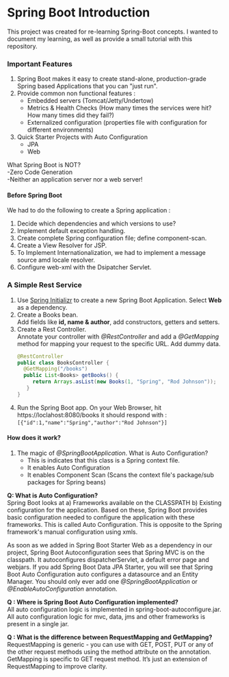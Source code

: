 # Spring Boot Introduction 
This project was created for re-learning Spring-Boot concepts. I wanted to document my learning, as well as provide a small tutorial with 
this repository.

### Important Features
1. Spring Boot makes it easy to create stand-alone, production-grade Spring based Applications that you can "just run".     
2. Provide common non functional features :
   - Embedded servers (Tomcat/Jetty/Undertow)       
   - Metrics & Health Checks (How many times the services were hit? How many times did they fail?)            
   - Externalized configuration  (properties file with configuration for different environments)      
3. Quick Starter Projects with Auto Configuration 
   - JPA
   - Web
 
What Spring Boot is NOT?      
   -Zero Code Generation        
   -Neither an application server nor a web server!     
   
#### Before Spring Boot
We had to do the following to create a Spring application :
1. Decide which dependencies and which versions to use?             
2. Implement default exception handling.        
3. Create complete Spring configuration file; define component-scan.        
4. Create a View Resolver for JSP.       
5. To Implement Internationalization, we had to implement a message source amd locale resolver.         
6. Configure web-xml with the Dsipatcher Servlet.     


### A Simple Rest Service     
1. Use [Spring Initializr](https://start.spring.io/) to create a new Spring Boot Application. Select __Web__ as a dependency.      
2. Create a Books bean.       
   Add fields like __id, name & author__, add constructors, getters and setters.
2. Create a Rest Controller.      
   Annotate your controller with *@RestController*  and add a *@GetMapping* method for mapping your request to the specific URL. Add 
   dummy data.     
   ```java
   @RestController
   public class BooksController {
	 @GetMapping("/books")
	 public List<Books> getBooks() {
		return Arrays.asList(new Books(1, "Spring", "Rod Johnson"));
	  }
   }
   ```
3. Run the Spring Boot app. On your Web Browser, hit https://loclahost:8080/books it should respond with :      
   ``` [{"id":1,"name":"Spring","author":"Rod Johnson"}] ```

#### How does it work?
1. The magic of *@SpringBootApplication*. What is Auto Configuration?        
   - This is indicates that this class is a Spring context file.
   - It enables Auto Configuration
   - It enables Component Scan (Scans the context file's package/sub packages for Spring beans)
   
__Q: What is Auto Configuration?__          
Spring Boot looks at a) Frameworks available on the CLASSPATH b) Existing configuration for the application.
Based on these, Spring Boot provides basic configuration needed to configure the application with these frameworks.
This is called Auto Configuration. This is opposite to the Spring framework's manual configuration using xmls.     

As soon as we added in Spring Boot Starter Web as a dependency in our project,
Spring Boot Autoconfiguration sees that Spring MVC is on the classpath. It autoconfigures dispatcherServlet, a default error page and 
webjars. If you add Spring Boot Data JPA Starter, you will see that Spring Boot Auto Configuration auto configures a datasource and an Entity 
Manager. You should only ever add one *@SpringBootApplication* or *@EnableAutoConfiguration* annotation.         

__Q : Where is Spring Boot Auto Configuration implemented?__        
All auto configuration logic is implemented in spring-boot-autoconfigure.jar. All auto configuration logic for mvc, data, jms and 
other frameworks is present in a single jar.         

__Q : What is the difference between RequestMapping and GetMapping?__        
RequestMapping is generic - you can use with GET, POST, PUT or any of the other request methods using the method attribute on the annotation.
GetMapping is specific to GET request method. It’s just an extension of RequestMapping to improve clarity.      
